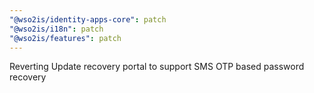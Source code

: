 ```yaml
---
"@wso2is/identity-apps-core": patch
"@wso2is/i18n": patch
"@wso2is/features": patch
---
```


Reverting Update recovery portal to support SMS OTP based password recovery
